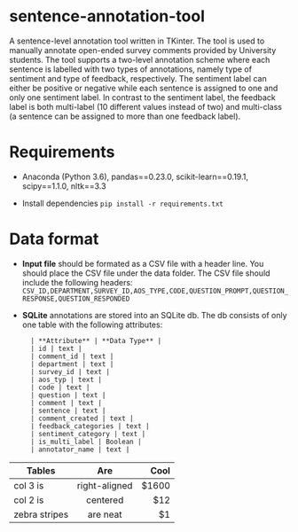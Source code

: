 # sentence-annotation-tool
A sentence-level annotation tool written in TKinter. 
The tool is used to manually annotate open-ended survey comments provided by University students. 
The tool supports a two-level annotation scheme where each sentence is labelled with two types of annotations, namely type of sentiment and type of feedback, respectively. 
The sentiment label can either be positive or negative while each sentence is assigned to one and only one sentiment label. 
In contrast to the sentiment label, the feedback label is both multi-label (10 different values instead of two) 
and multi-class (a sentence can be assigned to more than one feedback label).  

# Requirements
* Anaconda (Python 3.6), pandas==0.23.0, scikit-learn==0.19.1, scipy==1.1.0, nltk==3.3


* Install dependencies `pip install -r requirements.txt`


# Data format 

* **Input file** should be formated as a CSV file with a header line. You should place the CSV file under the data folder. The CSV file should include the following headers:
`CSV_ID,DEPARTMENT,SURVEY_ID,AOS_TYPE,CODE,QUESTION_PROMPT,QUESTION_RESPONSE,QUESTION_RESPONDED`

* **SQLite** annotations are stored into an SQLite db. The db consists of only one table with the following attributes:

        | **Attribute** | **Data Type** |   
        | id | text |
        | comment_id | text |
        | department | text |
        | survey_id | text |
        | aos_typ | text |
        | code | text |
        | question | text |
        | comment | text |
        | sentence | text |
        | comment_created | text |
        | feedback_categories | text |
        | sentiment_category | text |
        | is_multi_label | Boolean |
        | annotator_name | text |
        
| Tables        | Are           | Cool  |
| ------------- |:-------------:| -----:|
| col 3 is      | right-aligned | $1600 |
| col 2 is      | centered      |   $12 |
| zebra stripes | are neat      |    $1 |
    

 